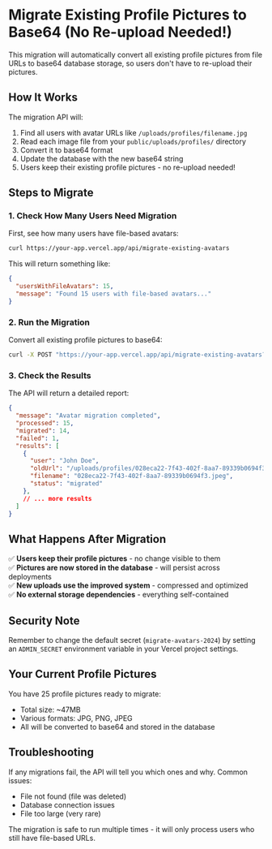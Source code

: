 # Migrate Existing Profile Pictures to Base64 (No Re-upload Needed!)

This migration will automatically convert all existing profile pictures from file URLs to base64 database storage, so users don't have to re-upload their pictures.

## How It Works

The migration API will:
1. Find all users with avatar URLs like `/uploads/profiles/filename.jpg`
2. Read each image file from your `public/uploads/profiles/` directory
3. Convert it to base64 format
4. Update the database with the new base64 string
5. Users keep their existing profile pictures - no re-upload needed!

## Steps to Migrate

### 1. Check How Many Users Need Migration
First, see how many users have file-based avatars:

```bash
curl https://your-app.vercel.app/api/migrate-existing-avatars
```

This will return something like:
```json
{
  "usersWithFileAvatars": 15,
  "message": "Found 15 users with file-based avatars..."
}
```

### 2. Run the Migration
Convert all existing profile pictures to base64:

```bash
curl -X POST "https://your-app.vercel.app/api/migrate-existing-avatars?secret=migrate-avatars-2024"
```

### 3. Check the Results
The API will return a detailed report:
```json
{
  "message": "Avatar migration completed",
  "processed": 15,
  "migrated": 14,
  "failed": 1,
  "results": [
    {
      "user": "John Doe",
      "oldUrl": "/uploads/profiles/028eca22-7f43-402f-8aa7-89339b0694f3.jpeg",
      "filename": "028eca22-7f43-402f-8aa7-89339b0694f3.jpeg",
      "status": "migrated"
    },
    // ... more results
  ]
}
```

## What Happens After Migration

✅ **Users keep their profile pictures** - no change visible to them  
✅ **Pictures are now stored in the database** - will persist across deployments  
✅ **New uploads use the improved system** - compressed and optimized  
✅ **No external storage dependencies** - everything self-contained  

## Security Note

Remember to change the default secret (`migrate-avatars-2024`) by setting an `ADMIN_SECRET` environment variable in your Vercel project settings.

## Your Current Profile Pictures

You have 25 profile pictures ready to migrate:
- Total size: ~47MB
- Various formats: JPG, PNG, JPEG
- All will be converted to base64 and stored in the database

## Troubleshooting

If any migrations fail, the API will tell you which ones and why. Common issues:
- File not found (file was deleted)
- Database connection issues
- File too large (very rare)

The migration is safe to run multiple times - it will only process users who still have file-based URLs.
